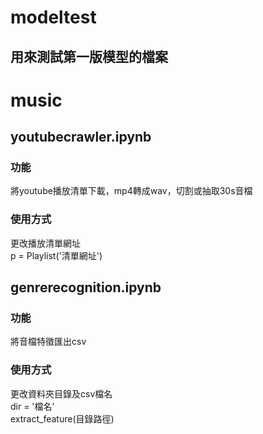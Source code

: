 # modeltest
## 用來測試第一版模型的檔案


# music
## youtubecrawler.ipynb
### 功能
將youtube播放清單下載，mp4轉成wav，切割或抽取30s音檔
### 使用方式
更改播放清單網址 \
p = Playlist('清單網址')

## genrerecognition.ipynb
### 功能
將音檔特徵匯出csv
### 使用方式
更改資料夾目錄及csv檔名 \
dir = '檔名' \
extract_feature(目錄路徑)
